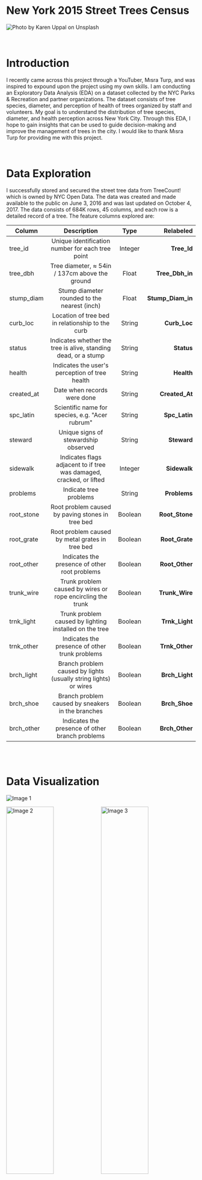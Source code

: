 # New York 2015 Street Trees Census

![Photo by <a href="https://unsplash.com/photos/ObhUk9MP5-g?utm_source=unsplash&utm_medium=referral&utm_content=creditShareLink">Karen Uppal</a> on <a href="https://unsplash.com/@karenuppal?utm_source=unsplash&utm_medium=referral&utm_content=creditCopyText">Unsplash</a>](src/img/karen-uppal-ObhUk9MP5-g-unsplash.jpg)
  
<br />


<!-- toc -->

# Introduction

I recently came across this project through a YouTuber, Mısra Turp, and was inspired to expound upon the project using my own skills. I am conducting an Exploratory Data Analysis (EDA) on a dataset collected by the NYC Parks & Recreation and partner organizations. The dataset consists of tree species, diameter, and perception of health of trees organized by staff and volunteers. My goal is to understand the distribution of tree species, diameter, and health perception across New York City. Through this EDA, I hope to gain insights that can be used to guide decision-making and improve the management of trees in the city. I would like to thank Mısra Turp for providing me with this project.

<br />

# Data Exploration

I successfully stored and secured the street tree data from TreeCount! which is owned by NYC Open Data. The data was created and made available to the public on June 3, 2016 and was last updated on October 4, 2017. The data consists of 684K rows, 45 columns, and each row is a detailed record of a tree. The feature columns explored are:

| Column       | Description   | Type   | Relabeled |
| ------------- |:-------------:|:-----:|     -----:|
| tree_id      | Unique identification number for each tree point | Integer | **Tree_Id** |
| tree_dbh      | Tree diameter, ≈ 54in / 137cm above the ground | Float | **Tree_Dbh_in** |
| stump_diam    | Stump diameter rounded to the nearest (inch) | Float | **Stump_Diam_in** |
| curb_loc      | Location of tree bed in relationship to the curb | String | **Curb_Loc** |
| status    | Indicates whether the tree is alive, standing dead, or a stump | String  | **Status** |
| health        | Indicates the user's perception of tree health | String | **Health** |
| created_at    | Date when records were done | String | **Created_At** |
| spc_latin     | Scientific name for species, e.g. "Acer rubrum" | String | **Spc_Latin** |
| steward       | Unique signs of stewardship observed | String | **Steward** |
| sidewalk       | Indicates flags adjacent to if tree was damaged, cracked, or lifted | Integer | **Sidewalk** |
| problems  | Indicate tree problems | String  | **Problems** |
| root_stone | Root problem caused by paving stones in tree bed | Boolean | **Root_Stone** |
| root_grate | Root problem caused by metal grates in tree bed | Boolean | **Root_Grate** |
| root_other    | Indicates the presence of other root problems | Boolean | **Root_Other** |
| trunk_wire    | Trunk problem caused by wires or rope encircling the trunk | Boolean | **Trunk_Wire** |
| trnk_light    | Trunk problem caused by lighting installed on the tree | Boolean | **Trnk_Light** |
| trnk_other | Indicates the presence of other trunk problems | Boolean | **Trnk_Other** |
| brch_light    | Branch problem caused by lights (usually string lights) or wires | Boolean | **Brch_Light** |
| brch_shoe    | Branch problem caused by sneakers in the branches | Boolean | **Brch_Shoe** |
| brch_other    | Indicates the presence of other branch problems | Boolean | **Brch_Other** |


<br />
<br />

# Data Visualization

<img src="src/img/Tree_and_Stump_Overview_Plot.png" alt="Image 1" width="950" height="450"/>

<img class="image-2" src="src/img/Alive_Tree_Diameter_By_Health-Status_Conditions.png" alt="Image 2" width="415"/><img class="image-3" src="src/img/Stump_Diameter_By_Health-Status_Conditions.png" alt="Image 3" width="415"/>

<img src="src/img/Tree-Stump_Problems.png" width="950" height="450" alt="Image 4"/>


<img src="src/img/Species_Scientific_Names_By_Conditions.png" width="950" height="450" alt="Image 5"/>

<img class="image-6" src="src/img/Tree_Diameter_Distribution_without_Binwidth_and_Filtered.png" alt="Image 6" width="415"/><img class="image-7" src="src/img/Stump_Diameter_Distribution_without_Binwidth_and_Filtered.png" alt="Image 7" width="415"/>

<br />
<br />

# Data Analysis
The data analysis above provides several key insights into the condition and management of street trees in the area. Firstly, the distribution of tree diameters is concentrated between 50-60 inches, but there are a significant number of outliers that may be due to human error or environmental impacts. This suggests that there may be some issues with data collection or other external factors affecting tree growth and development.

Secondly, the mean diameter at breast height for street trees is 11.28 inches, with a median of 9 inches, indicating a relatively wide range of tree sizes. The large standard deviation of 20 further emphasizes the variability in tree size across New York City. Additionally, the median tree diameter of 12 inches is much higher than the median stump diameter of 3 inches, indicating that the trees in the city are generally larger and older than their stumps.

Thirdly, the survey responses show that the majority of surveyors reported 0-2 problems with street trees, with more variance in responses reporting higher numbers of problems. This suggests that there may be some issues with the roots of the trees that are affecting their health and vitality.

Fourthly, while the majority of trees in the city are in good health and labeled as "Alive", there is a need for improvement in the management and care of trees in "Fair" and "Poor" condition. The data suggests that there may be some issues with the roots of these trees that need to be addressed to ensure their survival and long-term health.

Finally, the diameters in the "Not Applicable" category are more tightly clustered than in the "Stump" category, indicating that there may be more consistency in this area of data collection. However, bins with maximum outliers suggest potential data errors or other issues that need to be addressed.

Overall, this data analysis provides valuable insights into the condition of street trees in the city and highlights areas that may need additional attention and resources to ensure the health and vitality of these important urban assets.

<br />

# Conclusion
The comprehensive street tree census carried out by NYC Parks & Recreation and partner organizations in 2015 offers crucial insights into the state of street trees in New York City. Although the majority of street trees are healthy, the findings emphasize the need for improving and maintaining trees in "Fair" and "Poor" condition. The data analysis also highlights potential root issues and variations in tree diameter measurements compared to stump diameter measurements. Further research can be conducted to investigate the underlying causes of these discrepancies, and to establish effective strategies for managing and caring for street trees in the New York City area.

<!-- style -->
<div style="visibility: hidden;"><style hidden> img{ width: auto; height: auto} img.image-1{ float: center; width: 100%; margin: 0; padding: 0} img.image-2{ width: 50%; margin: 0; padding: 0; display: inline-block} img.image-3{ width: 50%; margin: 0; padding: 0; display: inline-block} img.image-4{ float: center; width: 100%; margin: 0; padding: 0} img.image-5{ float: center; width: 100%; margin: 0; padding: 0} img.image-6{ width: 50%; margin: 0; padding: 0} img.image-7{ width: 50%; margin: 0; padding: 0} </style></div>
